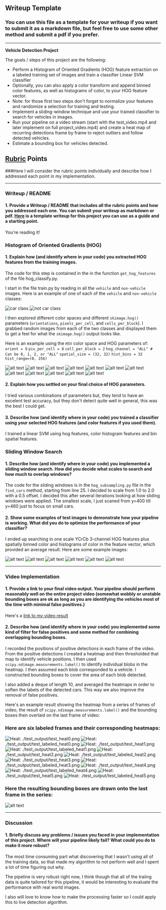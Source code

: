 ## Writeup Template
### You can use this file as a template for your writeup if you want to submit it as a markdown file, but feel free to use some other method and submit a pdf if you prefer.

---

**Vehicle Detection Project**

The goals / steps of this project are the following:

* Perform a Histogram of Oriented Gradients (HOG) feature extraction on a labeled training set of images and train a classifier Linear SVM classifier
* Optionally, you can also apply a color transform and append binned color features, as well as histograms of color, to your HOG feature vector. 
* Note: for those first two steps don't forget to normalize your features and randomize a selection for training and testing.
* Implement a sliding-window technique and use your trained classifier to search for vehicles in images.
* Run your pipeline on a video stream (start with the test_video.mp4 and later implement on full project_video.mp4) and create a heat map of recurring detections frame by frame to reject outliers and follow detected vehicles.
* Estimate a bounding box for vehicles detected.

[//]: # (Image References)
[image1]: ./examples/car.png
[image2]: ./examples/notcar.png
[hog0]: ./test_output/car_hog0.jpg
[hog1]: ./test_output/car_hog1.jpg
[hog2]: ./test_output/car_hog2.jpg
[hog3]: ./test_output/not_car_hog0.jpg
[hog4]: ./test_output/not_car_hog1.jpg
[hog5]: ./test_output/not_car_hog2.jpg
[hog6]: ./test_output/orig_car_hog0.jpg
[hog7]: ./test_output/orig_car_hog1.jpg
[hog8]: ./test_output/orig_car_hog2.jpg
[hog9]: ./test_output/orig_not_car_hog0.jpg
[hog10]: ./test_output/orig_not_car_hog1.jpg
[hog11]: ./test_output/orig_not_car_hog2.jpg
[test0]: ./test_output/test0.png
[test1]: ./test_output/test1.png
[test2]: ./test_output/test2.png
[test3]: ./test_output/test3.png
[test4]: ./test_output/test4.png
[test5]: ./test_output/test5.png
[heat0]: ./test_output/test_heat0.png
[heat1]: ./test_output/test_heat1.png
[heat2]: ./test_output/test_heat2.png
[heat3]: ./test_output/test_heat3.png
[heat4]: ./test_output/test_heat4.png
[heat5]: ./test_output/test_heat5.png
[test_labeled_heat0]: ./test_output/test_labeled_heat0.png
[test_labeled_heat1]: ./test_output/test_labeled_heat1.png
[test_labeled_heat2]: ./test_output/test_labeled_heat2.png
[test_labeled_heat3]: ./test_output/test_labeled_heat3.png
[test_labeled_heat4]: ./test_output/test_labeled_heat4.png
[test_labeled_heat5]: ./test_output/test_labeled_heat5.png



[image5]: ./examples/sliding_window.jpg
[image6]: ./examples/bboxes_and_heat.png
[image7]: ./examples/labels_map.png
[image8]: ./examples/output_bboxes.png
[video9]: ./project_video.mp4

## [Rubric](https://review.udacity.com/#!/rubrics/513/view) Points
###Here I will consider the rubric points individually and describe how I addressed each point in my implementation.  

---
### Writeup / README

#### 1. Provide a Writeup / README that includes all the rubric points and how you addressed each one.  You can submit your writeup as markdown or pdf.  [Here](https://github.com/udacity/CarND-Vehicle-Detection/blob/master/writeup_template.md) is a template writeup for this project you can use as a guide and a starting point.  

You're reading it!

### Histogram of Oriented Gradients (HOG)

#### 1. Explain how (and identify where in your code) you extracted HOG features from the training images.

The code for this step is contained in the in the function `get_hog_features` of the file hog_classify.py.  

I start in the file train.py by reading in all the `vehicle` and `non-vehicle` images.  Here is an example of one of each of the `vehicle` and `non-vehicle` classes:

![car class][image1]
![not car class][image2]

I then explored different color spaces and different `skimage.hog()` parameters (`orientations`, `pixels_per_cell`, and `cells_per_block`).  I grabbed random images from each of the two classes and displayed them to get a feel for what the `skimage.hog()` output looks like.

Here is an example using the `HSV` color space and HOG parameters of:
`orient = 9`
`pix_per_cell = 8`
`cell_per_block = 2`
`hog_channel = "ALL" # Can be 0, 1, 2, or "ALL"`
`spatial_size = (32, 32)`
`hist_bins = 32`
`hist_range=(0, 256)`

![alt text][hog0]
![alt text][hog1]
![alt text][hog2]
![alt text][hog3]
![alt text][hog4]
![alt text][hog5]
![alt text][hog6]
![alt text][hog7]
![alt text][hog8]
![alt text][hog9]
![alt text][hog10]
![alt text][hog11]

#### 2. Explain how you settled on your final choice of HOG parameters.

I tried various combinations of parameters but, they tend to have an excelent test accuracy, but they don't detect quite well in general, this was the best I could get.

#### 3. Describe how (and identify where in your code) you trained a classifier using your selected HOG features (and color features if you used them).

I trained a linear SVM using hog features, color histogram features and bin spatial features.

### Sliding Window Search

#### 1. Describe how (and identify where in your code) you implemented a sliding window search.  How did you decide what scales to search and how much to overlap windows?

The code for the sliding windows is in the `hog_subsampling.py` file in the `find_cars` method, starting from line 25. I decided to scale from 1.0 to 2.0 with a 0.5 offset. I decided this after several iterations looking at how sliding windows were applied. The smallest scale, I just scaned from y=400 till y=460 just to focus on small cars.

#### 2. Show some examples of test images to demonstrate how your pipeline is working.  What did you do to optimize the performance of your classifier?

I ended up searching in one scale YCrCb 3-channel HOG features plus spatially binned color and histograms of color in the feature vector, which provided an average result.  Here are some example images:

![alt text][test0]
![alt text][test1]
![alt text][test2]
![alt text][test3]
![alt text][test4]
![alt text][test5]

---

### Video Implementation

#### 1. Provide a link to your final video output.  Your pipeline should perform reasonably well on the entire project video (somewhat wobbly or unstable bounding boxes are ok as long as you are identifying the vehicles most of the time with minimal false positives.)
Here's a [link to my video result](./test_output/video_state_final.mp4)


#### 2. Describe how (and identify where in your code) you implemented some kind of filter for false positives and some method for combining overlapping bounding boxes.

I recorded the positions of positive detections in each frame of the video.  From the positive detections I created a heatmap and then thresholded that map to identify vehicle positions.  I then used `scipy.ndimage.measurements.label()` to identify individual blobs in the heatmap.  I then assumed each blob corresponded to a vehicle.  I constructed bounding boxes to cover the area of each blob detected.  

I also added a deque of length 10, and averaged the heatmaps in order to soften the labels of the detected cars. This way we also improve the removal of false positives.

Here's an example result showing the heatmap from a series of frames of video, the result of `scipy.ndimage.measurements.label()` and the bounding boxes then overlaid on the last frame of video:

### Here are six labeled frames and their corresponding heatmaps:

![Heat][heat0]: ./test_output/test_heat0.png
![Heat][test_labeled_heat0]: ./test_output/test_labeled_heat0.png
![Heat][heat1]: ./test_output/test_heat1.png
![Heat][test_labeled_heat1]: ./test_output/test_labeled_heat1.png
![Heat][heat2]: ./test_output/test_heat2.png
![Heat][test_labeled_heat2]: ./test_output/test_labeled_heat2.png
![Heat][heat3]: ./test_output/test_heat3.png
![Heat][test_labeled_heat3]: ./test_output/test_labeled_heat3.png
![Heat][heat4]: ./test_output/test_heat4.png
![Heat][test_labeled_heat4]: ./test_output/test_labeled_heat4.png
![Heat][heat5]: ./test_output/test_heat5.png
![Heat][test_labeled_heat5]: ./test_output/test_labeled_heat5.png

### Here the resulting bounding boxes are drawn onto the last frame in the series:
![alt text][image7]



---

### Discussion

#### 1. Briefly discuss any problems / issues you faced in your implementation of this project. Where will your pipeline likely fail?  What could you do to make it more robust?

The most time consuming part what discovering that I wasn't using all of the training data, so that made my algorithm to not perform well and I spent a lot of time figuring out why.

The pipeline is very robust right now, I think though that all of the traiing data is quite tailored for this pipeline, it would be interesting to evaluate the performance with real world images.

I also will love to know how to make the processing faster so I could apply this to live detection algorithm.

